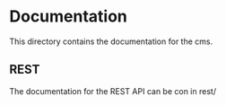# Documentation

This directory contains the documentation for the cms.

## REST
The documentation for the REST API can be con in rest/
